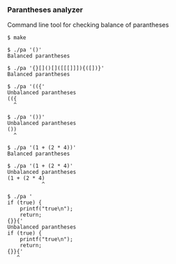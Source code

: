 ### Parantheses analyzer
Command line tool for checking balance of parantheses

```
$ make

$ ./pa '()'
Balanced parantheses

$ ./pa '{}[]()[]([[[]]]){([])}'
Balanced parantheses

$ ./pa '(({'
Unbalanced parantheses
(({
  ^

$ ./pa '())'
Unbalanced parantheses
())
  ^

$ ./pa '(1 + (2 * 4))'
Balanced parantheses

$ ./pa '(1 + (2 * 4)'
Unbalanced parantheses
(1 + (2 * 4)
           ^

$ ./pa '
if (true) {
	printf("true\n");
	return;
{}}{'
Unbalanced parantheses
if (true) {
	printf("true\n");
	return;
{}}{'
   ^
```
